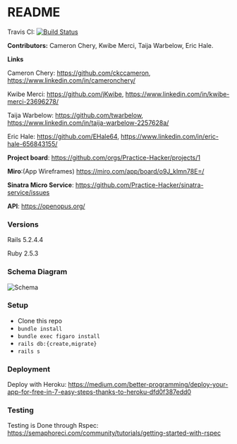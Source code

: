 # README

Travis CI: [![Build Status](https://travis-ci.com/Practice-Hacker/main-app.svg?branch=master)](https://travis-ci.com/Practice-Hacker/main-app)


**Contributors:** Cameron Chery, Kwibe Merci, Taija Warbelow, Eric Hale.

**Links** 

Cameron Chery: https://github.com/ckccameron, https://www.linkedin.com/in/cameronchery/

Kwibe Merci: https://github.com/jKwibe, https://www.linkedin.com/in/kwibe-merci-23696278/

Taija Warbelow: https://github.com/twarbelow, https://www.linkedin.com/in/taija-warbelow-2257628a/

Eric Hale: https://github.com/EHale64, https://www.linkedin.com/in/eric-hale-656843155/



**Project board**: https://github.com/orgs/Practice-Hacker/projects/1

**Miro**:(App Wireframes) https://miro.com/app/board/o9J_klmn78E=/

**Sinatra Micro Service**: https://github.com/Practice-Hacker/sinatra-service/issues

**API**: https://openopus.org/


### Versions

Rails 5.2.4.4

Ruby 2.5.3

### Schema Diagram

![Schema](https://i.imgur.com/fX1y4Ze.png)

### Setup

- Clone this repo
- `bundle install`
- `bundle exec figaro install`
- `rails db:{create,migrate}`
- `rails s`

### Deployment

Deploy with Heroku: https://medium.com/better-programming/deploy-your-app-for-free-in-7-easy-steps-thanks-to-heroku-dfd0f387edd0

### Testing

Testing is Done through Rspec: https://semaphoreci.com/community/tutorials/getting-started-with-rspec




